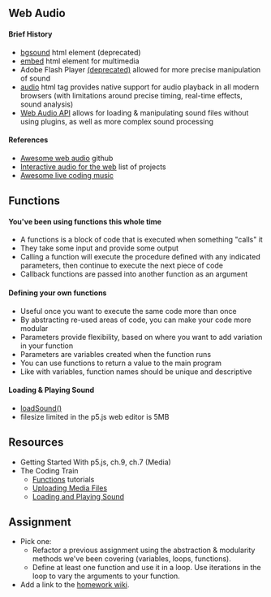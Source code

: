 ## Web Audio

#### Brief History

- [bgsound](https://developer.mozilla.org/en-US/docs/Web/HTML/Element/bgsound) html element (deprecated)
- [embed](https://developer.mozilla.org/en-US/docs/Web/HTML/Element/embed) html element for multimedia
- Adobe Flash Player [(deprecated)](https://www.adobe.com/products/flashplayer/end-of-life-alternative.html) allowed for more precise manipulation of sound
- [audio](https://developer.mozilla.org/en-US/docs/Web/HTML/Element/audio) html tag provides native support for audio playback in all modern browsers (with limitations around precise timing, real-time effects, sound analysis)
- [Web Audio API](https://developer.mozilla.org/en-US/docs/Web/API/Web_Audio_API) allows for loading & manipulating sound files without using plugins, as well as more complex sound processing

#### References

- [Awesome web audio](https://github.com/notthetup/awesome-webaudio) github
- [Interactive audio for the web](https://vispo.com/misc/ia.htm) list of projects
- [Awesome live coding music](https://github.com/pjagielski/awesome-live-coding-music)

## Functions

#### You've been using functions this whole time
- A functions is a block of code that is executed when something "calls" it
- They take some input and provide some output
- Calling a function will execute the procedure defined with any indicated parameters, then continue to execute the next piece of code
- Callback functions are passed into another function as an argument

#### Defining your own functions
- Useful once you want to execute the same code more than once
- By abstracting re-used areas of code, you can make your code more modular
- Parameters provide flexibility, based on where you want to add variation in your function
- Parameters are variables created when the function runs
- You can use functions to return a value to the main program
- Like with variables, function names should be unique and descriptive

#### Loading & Playing Sound
- [loadSound()](https://p5js.org/reference/#/p5/loadSound)
- filesize limited in the p5.js web editor is 5MB

## Resources
- Getting Started With p5.js, ch.9, ch.7 (Media)
- The Coding Train 
    - [Functions](https://www.youtube.com/playlist?list=PLRqwX-V7Uu6ajGB2OI3hl5DZsD1Fw1WzR) tutorials
    - [Uploading Media Files](https://www.youtube.com/watch?v=rO6M5hj0V-o)
    - [Loading and Playing Sound](https://www.youtube.com/watch?v=Pn1g1wjxl_0&list=PLRqwX-V7Uu6aFcVjlDAkkGIixw70s7jpW)

## Assignment
- Pick one:
    - Refactor a previous assignment using the abstraction & modularity methods we've been covering (variables, loops, functions).
    - Define at least one function and use it in a loop. Use iterations in the loop to vary the arguments to your function.
- Add a link to the [homework wiki](https://github.com/jfunky/diap-creativecomputing-fall2022/wiki/Homework).
